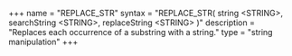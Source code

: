 +++
name = "REPLACE_STR"
syntax = "REPLACE_STR( string &lt;STRING&gt;, searchString &lt;STRING&gt;, replaceString &lt;STRING&gt; )"
description = "Replaces each occurrence of a substring with a string."
type = "string manipulation"
+++

